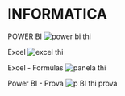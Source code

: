 # INFORMATICA

POWER BI
![power bi thi](https://github.com/ThiagoOLMoraes/INFORMATICA/assets/162645820/98b0dca5-e31d-4106-8be1-02866e1886f1)

Excel
![excel thi](https://github.com/ThiagoOLMoraes/INFORMATICA/assets/162645820/2e56a9b9-0df6-4f1d-af7c-1864079908e9)

Excel - Formúlas
![panela thi](https://github.com/ThiagoOLMoraes/INFORMATICA/assets/162645820/cfbdbcb2-c14f-435d-971a-d3c4b69a383d)

Power BI - Prova
![p BI thi prova](https://github.com/ThiagoOLMoraes/INFORMATICA/assets/162645820/fe1b7921-4b14-4894-a345-35bd93149282)
